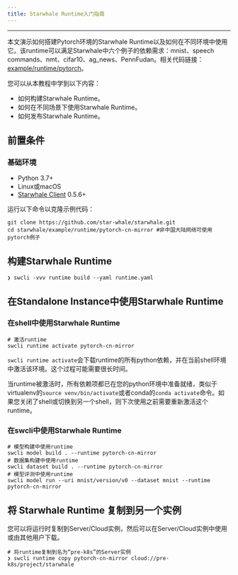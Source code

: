```yaml
---
title: Starwhale Runtime入门指南
---
```

---

本文演示如何搭建Pytorch环境的Starwhale Runtime以及如何在不同环境中使用它。该runtime可以满足Starwhale中六个例子的依赖需求：mnist、speech commands、nmt、cifar10、ag_news、PennFudan。相关代码链接：[example/runtime/pytorch](https://github.com/star-whale/starwhale/tree/main/example/runtime/pytorch)。

您可以从本教程中学到以下内容：

* 如何构建Starwhale Runtime。
* 如何在不同场景下使用Starwhale Runtime。
* 如何发布Starwhale Runtime。

## 前置条件

### 基础环境

* Python 3.7+
* Linux或macOS
* [Starwhale Client](../swcli/index.md) 0.5.6+

运行以下命令以克隆示例代码：

```shell
git clone https://github.com/star-whale/starwhale.git
cd starwhale/example/runtime/pytorch-cn-mirror #非中国大陆网络可使用pytorch例子
```

## 构建Starwhale Runtime

```console
❯ swcli -vvv runtime build --yaml runtime.yaml
```

## 在Standalone Instance中使用Starwhale Runtime

### 在shell中使用Starwhale Runtime

```console
# 激活runtime
swcli runtime activate pytorch-cn-mirror
```

`swcli runtime activate`会下载runtime的所有python依赖，并在当前shell环境中激活该环境。这个过程可能需要很长时间。

当runtime被激活时，所有依赖项都已在您的python环境中准备就绪，类似于virtualenv的`source venv/bin/activate`或者conda的`conda activate`命令。如果您关闭了shell或切换到另一个shell，则下次使用之前需要重新激活这个runtime。

### 在swcli中使用Starwhale Runtime

```console
# 模型构建中使用runtime
swcli model build . --runtime pytorch-cn-mirror
# 数据集构建中使用runtime
swcli dataset build . --runtime pytorch-cn-mirror
# 模型评测中使用runtime
swcli model run --uri mnist/version/v0 --dataset mnist --runtime pytorch-cn-mirror
```

## 将 Starwhale Runtime 复制到另一个实例

您可以将运行时复制到Server/Cloud实例，然后可以在Server/Cloud实例中使用或由其他用户下载。

```console
# 将runtime复制到名为“pre-k8s”的Server实例
❯ swcli runtime copy pytorch-cn-mirror cloud://pre-k8s/project/starwhale
```
